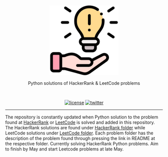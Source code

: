 <p align=center>
  <img height="222px" src="https://github.com/aurimas13/HackerRank-LeetCode/blob/main/Public/solution.jpeg"/>
</p>
<p align=center>
    Python solutions of HackerRank & LeetCode problems
</p>
<br>
<p align=center>
  <a href="ttps://github.com/aurimas13/HackerRank-LeetCode/blob/main/LICENSE"><img alt="license" src="https://img.shields.io/npm/l/express"></a>
  <a href="https://twitter.com/aurimasnausedas"><img alt="twitter" src="https://img.shields.io/twitter/follow/aurimasnausedas?style=social"/></a>
</p>

------

The repository is constantly updated when Python solution to the problem found at [HackerRank](https://www.hackerrank.com/domains/python) or [LeetCode](https://leetcode.com/problemset/all/) is solved and added in this repository.
The HackerRank solutions are found under [HackerRank folder](https://github.com/aurimas13/HackerRank-Leetcode/tree/main/HackerRank) while LeetCode solutions under [LeetCode folder](https://github.com/aurimas13/HackerRank-LeetCode/tree/main/LeetCode). Each problem folder has the description of the problem found through pressing the link in README at the respective folder. Currently solving HackerRank Python problems. Aim to finish by May and start Leetcode problems at late May.

[comment]: <> (- [Public]&#40;#Public&#41;)

[comment]: <> (- [License]&#40;#License&#41;)

[comment]: <> (- )

[comment]: <> (# Public)

[comment]: <> (The folder includes [**foto**]&#40;https://github.com/aurimas13/HackerRank-Leetcode/blob/main/Public/solve.png"&#41;.)

[comment]: <> (# License)

[comment]: <> ([LICENSE]&#40;https://github.com/aurimas13/HackerRank-Leetcode/blob/main/LICENSE&#41;)
